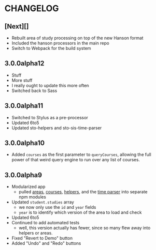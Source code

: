 # CHANGELOG

## [Next][]
- Rebuilt area of study processing on top of the new Hanson format
- Included the hanson processors in the main repo
- Switch to Webpack for the build system


## 3.0.0alpha12
- Stuff
- More stuff
- I really ought to update this more often
- Switched back to Sass


## 3.0.0alpha11
- Switched to Stylus as a pre-processor
- Updated 6to5
- Updated sto-helpers and sto-sis-time-parser


## 3.0.0alpha10
- Added `courses` as the first parameter to `queryCourses`, allowing the full power of that weird query engine to run over any list of courses.


## 3.0.0alpha9
- Modularized app
	- pulled [areas](https://github.com/hawkrives/gobbldygook-area-data), [courses](https://github.com/hawkrives/gobbldygook-course-data), [helpers](https://github.com/hawkrives/sto-helpers), and the [time parser](https://github.com/hawkrives/sto-sis-time-parser) into separate npm modules
- Updated `student.studies` array
	- we now only use the `id` and `year` fields
	- `year` is to identify which version of the area to load and check
- Updated 6to5
- Continued to add automated tests
	- well, this version actually has fewer, since so many flew away into helpers or areas.
- Fixed "Revert to Demo" button
- Added "Undo" and "Redo" buttons
